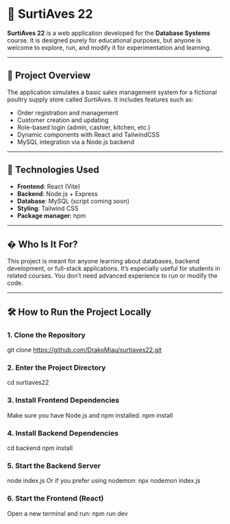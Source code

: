 # 🐔 SurtiAves 22

**SurtiAves 22** is a web application developed for the **Database Systems** course. It is designed purely for educational purposes, but anyone is welcome to explore, run, and modify it for experimentation and learning.

---

## 🎯 Project Overview

The application simulates a basic sales management system for a fictional poultry supply store called _SurtiAves_. It includes features such as:

- Order registration and management  
- Customer creation and updating  
- Role-based login (admin, cashier, kitchen, etc.)  
- Dynamic components with React and TailwindCSS  
- MySQL integration via a Node.js backend  

---

## 🚀 Technologies Used

- **Frontend**: React (Vite)  
- **Backend**: Node.js + Express  
- **Database**: MySQL (script coming soon)  
- **Styling**: Tailwind CSS  
- **Package manager**: npm  

---

## � Who Is It For?

This project is meant for anyone learning about databases, backend development, or full-stack applications. It’s especially useful for students in related courses. You don’t need advanced experience to run or modify the code.

---

## 🛠️ How to Run the Project Locally

### 1. Clone the Repository
git clone https://github.com/DrakoMiau/surtiaves22.git

### 2. Enter the Project Directory
cd surtiaves22

### 3. Install Frontend Dependencies
Make sure you have Node.js and npm installed.
npm install

### 4. Install Backend Dependencies
cd backend
npm install

### 5. Start the Backend Server
node index.js
Or if you prefer using nodemon:
npx nodemon index.js

### 6. Start the Frontend (React)
Open a new terminal and run:
npm run dev
